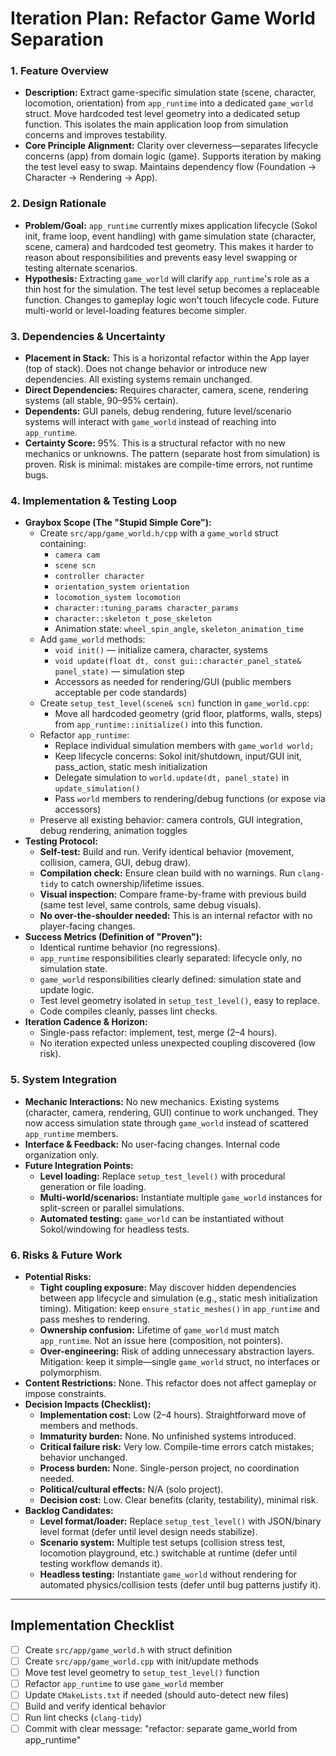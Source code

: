 # Iteration Plan: Refactor Game World Separation

### 1. Feature Overview

*   **Description:** Extract game-specific simulation state (scene, character, locomotion, orientation) from `app_runtime` into a dedicated `game_world` struct. Move hardcoded test level geometry into a dedicated setup function. This isolates the main application loop from simulation concerns and improves testability.
*   **Core Principle Alignment:** Clarity over cleverness—separates lifecycle concerns (app) from domain logic (game). Supports iteration by making the test level easy to swap. Maintains dependency flow (Foundation → Character → Rendering → App).

### 2. Design Rationale

*   **Problem/Goal:** `app_runtime` currently mixes application lifecycle (Sokol init, frame loop, event handling) with game simulation state (character, scene, camera) and hardcoded test geometry. This makes it harder to reason about responsibilities and prevents easy level swapping or testing alternate scenarios.
*   **Hypothesis:** Extracting `game_world` will clarify `app_runtime`'s role as a thin host for the simulation. The test level setup becomes a replaceable function. Changes to gameplay logic won't touch lifecycle code. Future multi-world or level-loading features become simpler.

### 3. Dependencies & Uncertainty

*   **Placement in Stack:** This is a horizontal refactor within the App layer (top of stack). Does not change behavior or introduce new dependencies. All existing systems remain unchanged.
*   **Direct Dependencies:** Requires character, camera, scene, rendering systems (all stable, 90–95% certain).
*   **Dependents:** GUI panels, debug rendering, future level/scenario systems will interact with `game_world` instead of reaching into `app_runtime`.
*   **Certainty Score:** 95%. This is a structural refactor with no new mechanics or unknowns. The pattern (separate host from simulation) is proven. Risk is minimal: mistakes are compile-time errors, not runtime bugs.

### 4. Implementation & Testing Loop

*   **Graybox Scope (The "Stupid Simple Core"):**
    *   Create `src/app/game_world.h/cpp` with a `game_world` struct containing:
        *   `camera cam`
        *   `scene scn`
        *   `controller character`
        *   `orientation_system orientation`
        *   `locomotion_system locomotion`
        *   `character::tuning_params character_params`
        *   `character::skeleton t_pose_skeleton`
        *   Animation state: `wheel_spin_angle`, `skeleton_animation_time`
    *   Add `game_world` methods:
        *   `void init()` — initialize camera, character, systems
        *   `void update(float dt, const gui::character_panel_state& panel_state)` — simulation step
        *   Accessors as needed for rendering/GUI (public members acceptable per code standards)
    *   Create `setup_test_level(scene& scn)` function in `game_world.cpp`:
        *   Move all hardcoded geometry (grid floor, platforms, walls, steps) from `app_runtime::initialize()` into this function.
    *   Refactor `app_runtime`:
        *   Replace individual simulation members with `game_world world;`
        *   Keep lifecycle concerns: Sokol init/shutdown, input/GUI init, pass_action, static mesh initialization
        *   Delegate simulation to `world.update(dt, panel_state)` in `update_simulation()`
        *   Pass `world` members to rendering/debug functions (or expose via accessors)
    *   Preserve all existing behavior: camera controls, GUI integration, debug rendering, animation toggles
*   **Testing Protocol:**
    *   **Self-test:** Build and run. Verify identical behavior (movement, collision, camera, GUI, debug draw).
    *   **Compilation check:** Ensure clean build with no warnings. Run `clang-tidy` to catch ownership/lifetime issues.
    *   **Visual inspection:** Compare frame-by-frame with previous build (same test level, same controls, same debug visuals).
    *   **No over-the-shoulder needed:** This is an internal refactor with no player-facing changes.
*   **Success Metrics (Definition of "Proven"):**
    *   Identical runtime behavior (no regressions).
    *   `app_runtime` responsibilities clearly separated: lifecycle only, no simulation state.
    *   `game_world` responsibilities clearly defined: simulation state and update logic.
    *   Test level geometry isolated in `setup_test_level()`, easy to replace.
    *   Code compiles cleanly, passes lint checks.
*   **Iteration Cadence & Horizon:**
    *   Single-pass refactor: implement, test, merge (2–4 hours).
    *   No iteration expected unless unexpected coupling discovered (low risk).

### 5. System Integration

*   **Mechanic Interactions:** No new mechanics. Existing systems (character, camera, rendering, GUI) continue to work unchanged. They now access simulation state through `game_world` instead of scattered `app_runtime` members.
*   **Interface & Feedback:** No user-facing changes. Internal code organization only.
*   **Future Integration Points:**
    *   **Level loading:** Replace `setup_test_level()` with procedural generation or file loading.
    *   **Multi-world/scenarios:** Instantiate multiple `game_world` instances for split-screen or parallel simulations.
    *   **Automated testing:** `game_world` can be instantiated without Sokol/windowing for headless tests.

### 6. Risks & Future Work

*   **Potential Risks:**
    *   **Tight coupling exposure:** May discover hidden dependencies between app lifecycle and simulation (e.g., static mesh initialization timing). Mitigation: keep `ensure_static_meshes()` in `app_runtime` and pass meshes to rendering.
    *   **Ownership confusion:** Lifetime of `game_world` must match `app_runtime`. Not an issue here (composition, not pointers).
    *   **Over-engineering:** Risk of adding unnecessary abstraction layers. Mitigation: keep it simple—single `game_world` struct, no interfaces or polymorphism.
*   **Content Restrictions:** None. This refactor does not affect gameplay or impose constraints.
*   **Decision Impacts (Checklist):**
    *   **Implementation cost:** Low (2–4 hours). Straightforward move of members and methods.
    *   **Immaturity burden:** None. No unfinished systems introduced.
    *   **Critical failure risk:** Very low. Compile-time errors catch mistakes; behavior unchanged.
    *   **Process burden:** None. Single-person project, no coordination needed.
    *   **Political/cultural effects:** N/A (solo project).
    *   **Decision cost:** Low. Clear benefits (clarity, testability), minimal risk.
*   **Backlog Candidates:**
    *   **Level format/loader:** Replace `setup_test_level()` with JSON/binary level format (defer until level design needs stabilize).
    *   **Scenario system:** Multiple test setups (collision stress test, locomotion playground, etc.) switchable at runtime (defer until testing workflow demands it).
    *   **Headless testing:** Instantiate `game_world` without rendering for automated physics/collision tests (defer until bug patterns justify it).

---

## Implementation Checklist

- [ ] Create `src/app/game_world.h` with struct definition
- [ ] Create `src/app/game_world.cpp` with init/update methods
- [ ] Move test level geometry to `setup_test_level()` function
- [ ] Refactor `app_runtime` to use `game_world` member
- [ ] Update `CMakeLists.txt` if needed (should auto-detect new files)
- [ ] Build and verify identical behavior
- [ ] Run lint checks (`clang-tidy`)
- [ ] Commit with clear message: "refactor: separate game_world from app_runtime"
